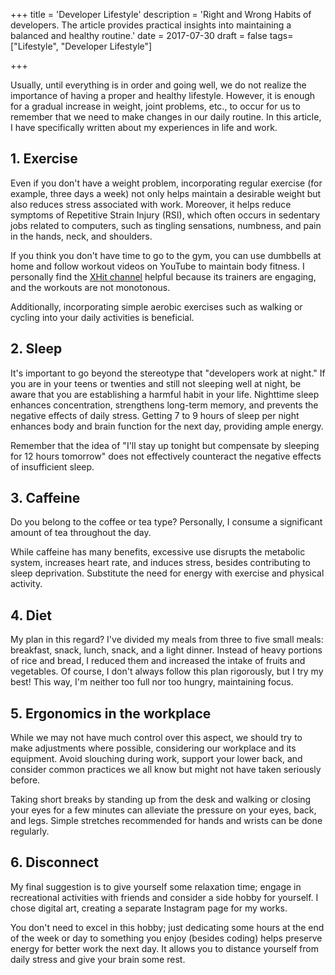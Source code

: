 +++
title = 'Developer Lifestyle'
description = 'Right and Wrong Habits of developers. The article provides practical insights into maintaining a balanced and healthy routine.'
date = 2017-07-30
draft = false
tags= ["Lifestyle", "Developer Lifestyle"]

+++

Usually, until everything is in order and going well, we do not realize the importance of having a proper and healthy lifestyle. However, it is enough for a gradual increase in weight, joint problems, etc., to occur for us to remember that we need to make changes in our daily routine. In this article, I have specifically written about my experiences in life and work.

## 1. Exercise
Even if you don't have a weight problem, incorporating regular exercise (for example, three days a week) not only helps maintain a desirable weight but also reduces stress associated with work. Moreover, it helps reduce symptoms of Repetitive Strain Injury (RSI), which often occurs in sedentary jobs related to computers, such as tingling sensations, numbness, and pain in the hands, neck, and shoulders.

If you think you don't have time to go to the gym, you can use dumbbells at home and follow workout videos on YouTube to maintain body fitness. I personally find the [XHit channel](https://www.youtube.com/user/XHITDaily) helpful because its trainers are engaging, and the workouts are not monotonous.

Additionally, incorporating simple aerobic exercises such as walking or cycling into your daily activities is beneficial.

## 2. Sleep
It's important to go beyond the stereotype that "developers work at night." If you are in your teens or twenties and still not sleeping well at night, be aware that you are establishing a harmful habit in your life. Nighttime sleep enhances concentration, strengthens long-term memory, and prevents the negative effects of daily stress. Getting 7 to 9 hours of sleep per night enhances body and brain function for the next day, providing ample energy.

Remember that the idea of "I'll stay up tonight but compensate by sleeping for 12 hours tomorrow" does not effectively counteract the negative effects of insufficient sleep.

## 3. Caffeine
Do you belong to the coffee or tea type? Personally, I consume a significant amount of tea throughout the day.

While caffeine has many benefits, excessive use disrupts the metabolic system, increases heart rate, and induces stress, besides contributing to sleep deprivation. Substitute the need for energy with exercise and physical activity.

## 4. Diet
My plan in this regard? I've divided my meals from three to five small meals: breakfast, snack, lunch, snack, and a light dinner. Instead of heavy portions of rice and bread, I reduced them and increased the intake of fruits and vegetables. Of course, I don't always follow this plan rigorously, but I try my best! This way, I'm neither too full nor too hungry, maintaining focus.

## 5. Ergonomics in the workplace
While we may not have much control over this aspect, we should try to make adjustments where possible, considering our workplace and its equipment. Avoid slouching during work, support your lower back, and consider common practices we all know but might not have taken seriously before.

Taking short breaks by standing up from the desk and walking or closing your eyes for a few minutes can alleviate the pressure on your eyes, back, and legs. Simple stretches recommended for hands and wrists can be done regularly.

## 6. Disconnect
My final suggestion is to give yourself some relaxation time; engage in recreational activities with friends and consider a side hobby for yourself. I chose digital art, creating a separate Instagram page for my works.

You don't need to excel in this hobby; just dedicating some hours at the end of the week or day to something you enjoy (besides coding) helps preserve energy for better work the next day. It allows you to distance yourself from daily stress and give your brain some rest.
